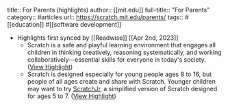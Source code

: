 title:: For Parents (highlights)
author:: [[mit.edu]]
full-title:: "For Parents"
category:: #articles
url:: https://scratch.mit.edu/parents/
tags:: #[[education]] #[[software development]]

- Highlights first synced by [[Readwise]] [[Apr 2nd, 2023]]
	- Scratch is a safe and playful learning environment that engages all children in thinking creatively, reasoning systematically, and working collaboratively—essential skills for everyone in today's society. ([View Highlight](https://read.readwise.io/read/01gwzz8yq9hjt3z034bk2bfpn8))
	- Scratch is designed especially for young people ages 8 to 16, but people of all ages create and share with Scratch. Younger children may want to try [ScratchJr](https://www.scratchjr.org/), a simplified version of Scratch designed for ages 5 to 7. ([View Highlight](https://read.readwise.io/read/01gwzz9a3vz6qs25gf39bgxxma))
